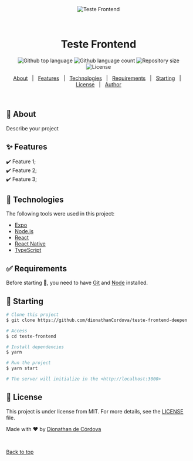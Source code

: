 <div align="center" id="top"> 
  <img src="./.github/app.gif" alt="Teste Frontend" />

  &#xa0;

  <!-- <a href="https://testefrontend.netlify.app">Demo</a> -->
</div>

<h1 align="center">Teste Frontend</h1>

<p align="center">
  <img alt="Github top language" src="https://img.shields.io/github/languages/top/dionathanCordova/teste-frontend-deepen?color=56BEB8">

  <img alt="Github language count" src="https://img.shields.io/github/languages/count/dionathanCordova/teste-frontend-deepen?color=56BEB8">

  <img alt="Repository size" src="https://img.shields.io/github/repo-size/dionathanCordova/teste-frontend-deepen?color=56BEB8">

  <img alt="License" src="https://img.shields.io/github/license/dionathanCordova/teste-frontend-deepen?color=56BEB8">

  <!-- <img alt="Github issues" src="https://img.shields.io/github/issues/dionathanCordova/teste-frontend-deepen?color=56BEB8" /> -->

  <!-- <img alt="Github forks" src="https://img.shields.io/github/forks/dionathanCordova/teste-frontend-deepen?color=56BEB8" /> -->

  <!-- <img alt="Github stars" src="https://img.shields.io/github/stars/dionathanCordova/teste-frontend-deepen?color=56BEB8" /> -->
</p>

<!-- Status -->

<!-- <h4 align="center"> 
	🚧  Teste Frontend 🚀 Under construction...  🚧
</h4> 

<hr> -->

<p align="center">
  <a href="#dart-about">About</a> &#xa0; | &#xa0; 
  <a href="#sparkles-features">Features</a> &#xa0; | &#xa0;
  <a href="#rocket-technologies">Technologies</a> &#xa0; | &#xa0;
  <a href="#white_check_mark-requirements">Requirements</a> &#xa0; | &#xa0;
  <a href="#checkered_flag-starting">Starting</a> &#xa0; | &#xa0;
  <a href="#memo-license">License</a> &#xa0; | &#xa0;
  <a href="https://github.com/{{YOUR_GITHUB_USERNAME}}" target="_blank">Author</a>
</p>

<br>

## :dart: About ##

Describe your project

## :sparkles: Features ##

:heavy_check_mark: Feature 1;\
:heavy_check_mark: Feature 2;\
:heavy_check_mark: Feature 3;

## :rocket: Technologies ##

The following tools were used in this project:

- [Expo](https://expo.io/)
- [Node.js](https://nodejs.org/en/)
- [React](https://pt-br.reactjs.org/)
- [React Native](https://reactnative.dev/)
- [TypeScript](https://www.typescriptlang.org/)

## :white_check_mark: Requirements ##

Before starting :checkered_flag:, you need to have [Git](https://git-scm.com) and [Node](https://nodejs.org/en/) installed.

## :checkered_flag: Starting ##

```bash
# Clone this project
$ git clone https://github.com/dionathanCordova/teste-frontend-deepen

# Access
$ cd teste-frontend

# Install dependencies
$ yarn

# Run the project
$ yarn start

# The server will initialize in the <http://localhost:3000>
```

## :memo: License ##

This project is under license from MIT. For more details, see the [LICENSE](LICENSE.md) file.


Made with :heart: by <a href="https://github.com/dionathanCordova" target="_blank">Dionathan de Córdova</a>

&#xa0;

<a href="#top">Back to top</a>
